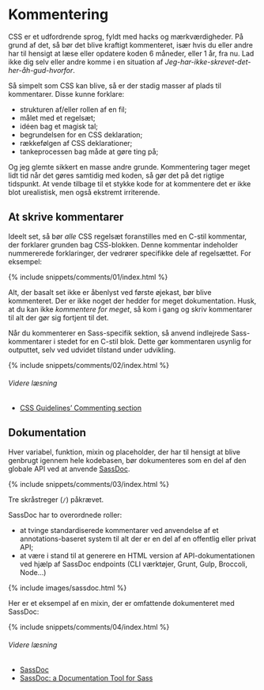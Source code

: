 
# Kommentering

CSS er et udfordrende sprog, fyldt med hacks og mærkværdigheder. På grund af det, så bør det blive kraftigt kommenteret, især hvis du eller andre har til hensigt at læse eller opdatere koden 6 måneder, eller 1 år, fra nu. Lad ikke dig selv eller andre komme i en situation af *Jeg-har-ikke-skrevet-det-her-åh-gud-hvorfor*.

Så simpelt som CSS kan blive, så er der stadig masser af plads til kommentarer. Disse kunne forklare:

* strukturen af/eller rollen af en fil;
* målet med et regelsæt;
* idéen bag et magisk tal;
* begrundelsen for en CSS deklaration;
* rækkefølgen af CSS deklarationer;
* tankeprocessen bag måde at gøre ting på;

Og jeg glemte sikkert en masse andre grunde. Kommentering tager meget lidt tid når det gøres samtidig med koden, så gør det på det rigtige tidspunkt. At vende tilbage til et stykke kode for at kommentere det er ikke blot urealistisk, men også ekstremt irriterende.

## At skrive kommentarer

Ideelt set, så bør *alle* CSS regelsæt foranstilles med en C-stil kommentar, der forklarer grunden bag CSS-blokken. Denne kommentar indeholder nummererede forklaringer, der vedrører specifikke dele af regelsættet. For eksempel:

{% include snippets/comments/01/index.html %}

Alt, der basalt set ikke er åbenlyst ved første øjekast, bør blive kommenteret. Der er ikke noget der hedder for meget dokumentation. Husk, at du kan ikke *kommentere for meget*, så kom i gang og skriv kommentarer til alt der gør sig fortjent til det.

Når du kommenterer en Sass-specifik sektion, så anvend indlejrede Sass-kommentarer i stedet for en C-stil blok. Dette gør kommentaren usynlig for outputtet, selv ved udvidet tilstand under udvikling.

{% include snippets/comments/02/index.html %}

###### Videre læsning

* [CSS Guidelines’ Commenting section](https://cssguidelin.es/#commenting)

## Dokumentation

Hver variabel, funktion, mixin og placeholder, der har til hensigt at blive genbrugt igennem hele kodebasen, bør dokumenteres som en del af den globale API ved at anvende [SassDoc](http://sassdoc.com).

{% include snippets/comments/03/index.html %}

<div class="note">
  <p>Tre skråstreger (<code>/</code>) påkrævet.</p>
</div>

SassDoc har to overordnede roller:

* at tvinge standardiserede kommentarer ved anvendelse af et annotations-baseret system til alt der er en del af en offentlig eller privat API;
* at være i stand til at generere en HTML version af API-dokumentationen ved hjælp af SassDoc endpoints (CLI værktøjer, Grunt, Gulp, Broccoli, Node…)

{% include images/sassdoc.html %}

Her er et eksempel af en mixin, der er omfattende dokumenteret med SassDoc:

{% include snippets/comments/04/index.html %}

###### Videre læsning

* [SassDoc](http://sassdoc.com)
* [SassDoc: a Documentation Tool for Sass](https://www.sitepoint.com/sassdoc-documentation-tool-sass/)
